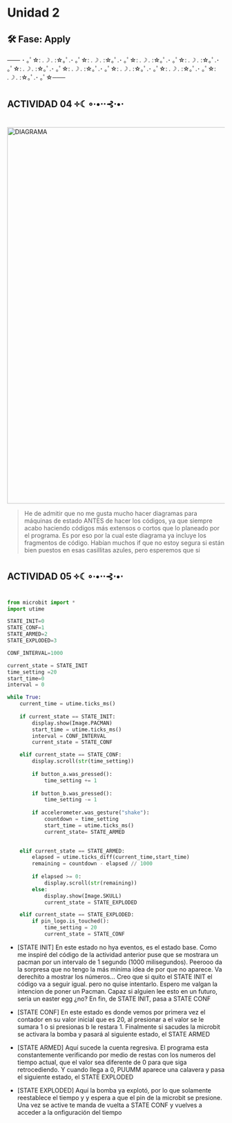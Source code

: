 # Unidad 2

## 🛠 Fase: Apply
─── ･ ｡ﾟ☆: *.☽ .* :☆｡ﾟ.･ ｡ﾟ☆: *.☽ .* :☆｡ﾟ.･ ｡ﾟ☆: *.☽ .* :☆｡ﾟ.･ ｡ﾟ☆: *.☽ .* :☆｡ﾟ.･ ｡ﾟ☆: *.☽ .* :☆｡ﾟ.･ ｡ﾟ☆: *.☽ .* :☆｡ﾟ.･ ｡ﾟ☆: *.☽ .* :☆｡ﾟ.･ ｡ﾟ☆: *.☽ .* :☆｡ﾟ.･ ｡ﾟ☆: *.☽ .* :☆｡ﾟ.･ ｡ﾟ☆───

## **ACTIVIDAD 04 ༓☾∘∙•⋅⋅⊰⋅•⋅**

<img width="941" height="871" alt="DIAGRAMA" src="https://github.com/user-attachments/assets/2920797c-9a5e-48b8-b5c5-0f8e9166fe31" />

> He de admitir que no me gusta mucho hacer diagramas para máquinas de estado ANTES de hacer los códigos, ya que siempre acabo haciendo códigos más extensos o cortos que lo planeado por el programa. Es por eso por la cual este diagrama ya incluye los fragmentos de código. Habían muchos if que no estoy segura si están bien puestos en esas casillitas azules, pero esperemos que si

## **ACTIVIDAD 05 ༓☾∘∙•⋅⋅⊰⋅•⋅**
```py
from microbit import *
import utime

STATE_INIT=0
STATE_CONF=1
STATE_ARMED=2
STATE_EXPLODED=3

CONF_INTERVAL=1000

current_state = STATE_INIT
time_setting =20
start_time=0
interval = 0

while True:
    current_time = utime.ticks_ms()
    
    if current_state == STATE_INIT:
        display.show(Image.PACMAN)
        start_time = utime.ticks_ms()
        interval = CONF_INTERVAL
        current_state = STATE_CONF

    elif current_state == STATE_CONF:
        display.scroll(str(time_setting))
        
        if button_a.was_pressed():
            time_setting += 1
            
        if button_b.was_pressed():
            time_setting -= 1
            
        if accelerometer.was_gesture("shake"):
            countdown = time_setting
            start_time = utime.ticks_ms()
            current_state= STATE_ARMED

            
    elif current_state == STATE_ARMED:
        elapsed = utime.ticks_diff(current_time,start_time)
        remaining = countdown - elapsed // 1000
        
        if elapsed >= 0:
            display.scroll(str(remaining))
        else:
            display.show(Image.SKULL)
            current_state = STATE_EXPLODED

    elif current_state == STATE_EXPLODED:
        if pin_logo.is_touched():
            time_setting = 20
            current_state = STATE_CONF
```
-    [STATE INIT]
En este estado no hya eventos, es el estado base. Como me inspiré del código de la actividad anterior puse que se mostrara un pacman por un intervalo de 1 segundo (1000 milisegundos). Peerooo da la sorpresa que no tengo la más minima idea de por que no aparece. Va derechito a mostrar los números...
Creo que si quito el STATE INIT el código va a seguir igual. pero no quise intentarlo.
Espero me valgan la intencion de poner un Pacman. Capaz si alguien lee esto en un futuro, sería un easter egg ¿no?
En fin, de STATE INIT, pasa a STATE CONF

-    [STATE CONF]
En este estado es donde vemos por primera vez el contador en su valor inicial que es 20, al presionar a el valor se le sumara 1 o si presionas b le restara 1. Finalmente si sacudes la microbit se activara la bomba y pasará al siguiente estado, el STATE ARMED

-    [STATE ARMED]
Aquí sucede la cuenta regresiva. El programa esta constantemente verificando por medio de restas con los numeros del tiempo actual, que el valor sea diferente de 0 para que siga retrocediendo. Y cuando llega a 0, PUUMM aparece una calavera y pasa el siguiente estado, el STATE EXPLODED

-    [STATE EXPLODED]
Aquí la bomba ya explotó, por lo que solamente reestablece el tiempo y y espera a que el pin de la microbit se presione. Una vez se active te manda de vuelta a STATE CONF y vuelves a acceder a la onfiguración del tiempo
